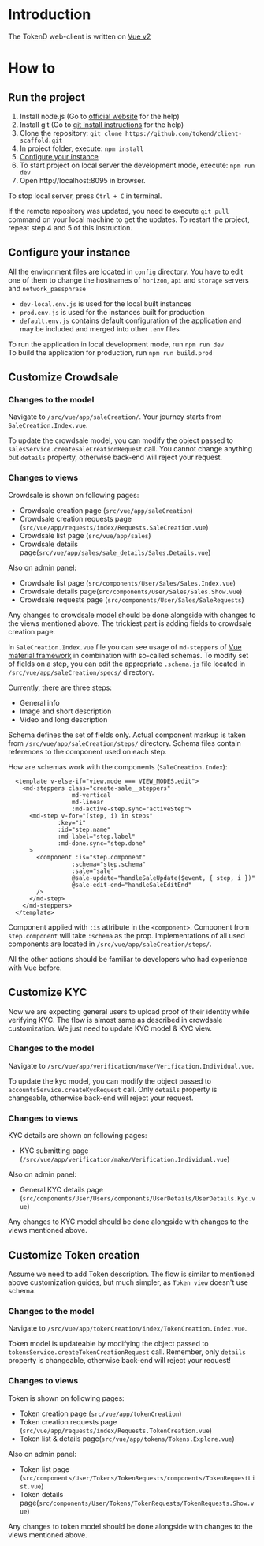 # Introduction

The TokenD web-client is written on [Vue v2](https://vuejs.org/v2/guide/)

# How to
## Run the project

1. Install node.js (Go to [official website](https://nodejs.org/en/) for the help)
2. Install git (Go to [git install instructions](https://git-scm.com/book/en/v2/Getting-Started-Installing-Git) for the help)
3. Clone the repository: `git clone https://github.com/tokend/client-scaffold.git`
4. In project folder, execute: `npm install`
5. [Configure your instance](#configure-instance)
6. To start project on local server the development mode, execute: `npm run dev`
7. Open http://localhost:8095 in browser.

To stop local server, press `Ctrl + C` in terminal.

If the remote repository was updated, you need to execute `git pull` command on your local machine to get the updates. To restart the project, repeat step 4 and 5 of this instruction.

## Configure your instance
All the environment files are located in `config` directory. You have to edit one of them
to change the hostnames of `horizon`, `api` and `storage` servers and `network_passphrase`
- `dev-local.env.js` is used for the local built instances
- `prod.env.js` is used for the instances built for production
- `default.env.js` contains default configuration of the application and may be included
  and merged into other `.env` files

To run the application in local development mode, run `npm run dev`  
To build the application for production, run `npm run build.prod`

## Customize Crowdsale

### Changes to the model

Navigate to `/src/vue/app/saleCreation/`. Your journey starts from `SaleCreation.Index.vue`.

To update the crowdsale model, you can modify the object passed to `salesService.createSaleCreationRequest` call. You cannot change anything but `details` property, otherwise back-end will reject your request.

### Changes to views

Crowdsale is shown on following pages:
- Crowdsale creation page (`src/vue/app/saleCreation`)
- Crowdsale creation requests page
(`src/vue/app/requests/index/Requests.SaleCreation.vue`)
- Crowdsale list page
(`src/vue/app/sales`)
- Crowdsale details page(`src/vue/app/sales/sale_details/Sales.Details.vue`)

Also on admin panel:
- Crowdsale list page (`src/components/User/Sales/Sales.Index.vue`)
- Crowdsale details page(`src/components/User/Sales/Sales.Show.vue`)
- Crowdsale requests page
(`src/components/User/Sales/SaleRequests`)

Any changes to crowdsale model should be done alongside with changes to the views mentioned above. The trickiest part is adding fields to crowdsale creation page.

In `SaleCreation.Index.vue` file you can see usage of `md-steppers` of [Vue material framework](https://vuematerial.io/) in combination with so-called schemas. To modify set of fields on a step, you can edit the appropriate `.schema.js` file located in `/src/vue/app/saleCreation/specs/` directory.

Currently, there are three steps:
- General info
- Image and short description
- Video and long description

Schema defines the set of fields only. Actual component markup is taken from `/src/vue/app/saleCreation/steps/` directory. Schema files contain references to the component used on each step.

How are schemas work with the components (`SaleCreation.Index`):
```
  <template v-else-if="view.mode === VIEW_MODES.edit">
    <md-steppers class="create-sale__steppers"
                  md-vertical
                  md-linear
                  :md-active-step.sync="activeStep">
      <md-step v-for="(step, i) in steps"
              :key="i"
              :id="step.name"
              :md-label="step.label"
              :md-done.sync="step.done"
      >
        <component :is="step.component"
                  :schema="step.schema"
                  :sale="sale"
                  @sale-update="handleSaleUpdate($event, { step, i })"
                  @sale-edit-end="handleSaleEditEnd"
        />
      </md-step>
    </md-steppers>
  </template>
```

Component applied with `:is` attribute in the `<component>`. Component from `step.component` will take `:schema` as the prop. Implementations of all used components are located in `/src/vue/app/saleCreation/steps/`.

All the other actions should be familiar to developers who had experience with Vue before.

## Customize KYC

Now we are expecting general users to upload proof of their identity while verifying KYC. The flow is almost same as described in crowdsale customization. We just need to update KYC model & KYC view.

### Changes to the model
Navigate to `/src/vue/app/verification/make/Verification.Individual.vue`.

To update the kyc model, you can modify the object passed to `accountsService.createKycRequest` call. Only `details` property is changeable, otherwise back-end will reject your request.

### Changes to views

KYC details are shown on following pages:
- KYC submitting page (`/src/vue/app/verification/make/Verification.Individual.vue`)

Also on admin panel:
- General KYC details page (`src/components/User/Users/components/UserDetails/UserDetails.Kyc.vue`)

Any changes to KYC model should be done alongside with changes to the views mentioned above.

## Customize Token creation

Assume we need to add Token description. The flow is similar to mentioned above customization guides, but much simpler, as `Token view` doesn't use schema.

### Changes to the model
Navigate to `/src/vue/app/tokenCreation/index/TokenCreation.Index.vue`.

Token model is updateable by modifying the object passed to `tokensService.createTokenCreationRequest` call. Remember, only `details` property is changeable, otherwise back-end will reject your request!

### Changes to views

Token is shown on following pages:
- Token creation page (`src/vue/app/tokenCreation`)
- Token creation requests page
(`src/vue/app/requests/index/Requests.TokenCreation.vue`)
- Token list & details page(`src/vue/app/tokens/Tokens.Explore.vue`)

Also on admin panel:
- Token list page (`src/components/User/Tokens/TokenRequests/components/TokenRequestList.vue`)
- Token details page(`src/components/User/Tokens/TokenRequests/TokenRequests.Show.vue`)

Any changes to token model should be done alongside with changes to the views mentioned above.